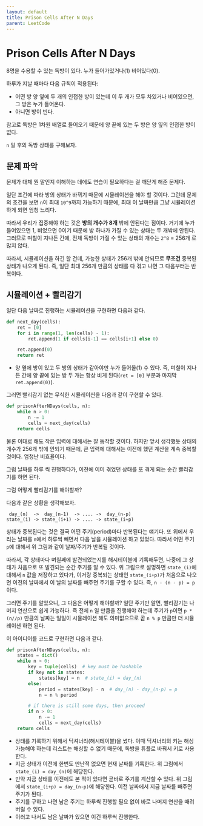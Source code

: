 ```yaml
---
layout: default
title: Prison Cells After N Days
parent: LeetCode
---
```


# Prison Cells After N Days
 8명을 수용할 수 있는 독방이 있다. 누가 들어가있거나(1) 비어있다(0).

 하루가 지날 때마다 다음 규칙이 적용된다:
 - 어떤 방 양 옆에 두 개의 인접한 방이 있는데 이 두 개가 모두 차있거나
   비어있으면, 그 방은 누가 들어온다.
 - 아니면 방이 빈다.

 참고로 독방은 1차원 배열로 들어오기 때문에 양 끝에 있는 두 방은 양
 옆의 인접한 방이 없다.

 `n` 일 후의 독방 상태를 구해보자.

## 문제 파악
 문제가 대체 뭔 말인지 이해하는 데에도 연습이 필요하다는 걸 깨닫게
 해준 문제다.

 일단 조건에 따라 방의 상태가 바뀌기 때문에 시뮬레이션을 해야 할
 것이다. 그런데 문제의 조건을 보면 `n`이 최대 `10^9`까지 가능하기
 때문에, 최대 이 날짜만큼 그냥 시뮬레이션하게 되면 엄청 느리다.

 따라서 우리가 집중해야 하는 것은 **방의 개수가 8개** 밖에 안된다는
 점이다. 거기에 누가 들어있으면 1, 비었으면 0이기 때문에 방 하나가
 가질 수 있는 상태는 두 개밖에 안된다. 그러므로 며칠이 지나든 간에,
 전체 독방이 가질 수 있는 상태의 개수는 `2^8` = 256개 로 많지 않다.

 따라서, 시뮬레이션을 하긴 할 건데, 가능한 상태가 256개 밖에 안되므로
 **무조건** 중복된 상태가 나오게 된다. 즉, 일단 최대 256개 만큼의
 상태를 다 겪고 나면 그 다음부터는 반복이다.

## 시뮬레이션 + 빨리감기
 일단 다음 날짜로 진행하는 시뮬레이션을 구현하면 다음과 같다.

```python
def next_day(cells):
    ret = [0]
    for i in range(1, len(cells) - 1):
        ret.append(1 if cells[i-1] == cells[i+1] else 0)

    ret.append(0)
    return ret
```

 - 양 옆에 방이 있고 두 방의 상태가 같아야만 누가 들어올(1) 수
   있다. 즉, 며칠이 지나든 간에 양 끝에 있는 방 두 개는 항상 비게
   된다(`ret = [0]` 부분과 마지막 `ret.append(0)`).

 그러면 빨리감기 없는 무식한 시뮬레이션을 다음과 같이 구현할 수 있다.

```python
def prisonAfterNDays(cells, n):
    while n > 0:
        n -= 1
        cells = next_day(cells)
    return cells
```

 물론 이대로 해도 작은 입력에 대해서는 잘 동작할 것이다. 하지만 앞서
 생각했듯 상태의 개수가 256개 밖에 안되기 때문에, 큰 입력에 대해서는
 이전에 했던 계산을 계속 중복할 것이다. 엄청난 비효율이다.

 그럼 날짜를 하루 씩 진행하다가, 이전에 이미 겪었던 상태를 또 겪게
 되는 순간 빨리감기를 하면 된다.

 그럼 어떻게 빨리감기를 해야할까?

 다음과 같은 상황을 생각해보자.

```
 day_(n)  ->  day_(n-1)  -> .... ->  day_(n-p)
state_(i) -> state_(i+1) -> .... -> state_(i+p)
```

 상태가 중복된다는 것은 결국 어떤 주기(period)마다 반복된다는
 얘기다. 또 위에서 우리는 날짜를 `n`에서 하루씩 빼면서 다음 날을
 시뮬레이션 하고 있었다. 따라서 어떤 주기 `p`에 대해서 위 그림과 같이
 날짜/주기가 반복될 것이다.

 따라서, 각 상태마다 며칠째에 발견되었는지를 해시테이블에 기록해두면,
 나중에 그 상태가 처음으로 또 발견되는 순간 주기를 알 수 있다. 위
 그림으로 설명하면 `state_(i)`에 대해서 `n` 값을 저장하고 있다가,
 이거랑 중복되는 상태인 `state_(i+p)`가 처음으로 나오면 이전의
 날짜에서 이 날의 날짜를 빼주면 주기를 구할 수 있다. 즉, `n - (n - p)
 = p`이다.

 그러면 주기를 알았으니, 그 다음은 어떻게 해야할까? 일단 주기만 알면,
 빨리감기는 나머지 연산으로 쉽게 가능하다. 즉 전체 `n` 일 만큼을
 진행해야 하는데 주기가 `p`이면 `p * (n//p)` 만큼의 날짜는 일일이
 시뮬레이션 해도 의미없으므로 곧 `n % p` 만큼만 더 시뮬레이션 하면
 된다.

 이 아이디어를 코드로 구현하면 다음과 같다.

```python
def prisonAfterNDays(cells, n):
    states = dict()
    while n > 0:
        key = tuple(cells)  # key must be hashable
        if key not in states:
            states[key] = n  # state_(i) = day_(n)
        else:
            period = states[key] - n  # day_(n) - day_(n-p) = p
            n = n % period

        # if there is still some days, then proceed
        if n > 0:
            n -= 1
            cells = next_day(cells)
    return cells
```
 - 상태를 기록하기 위해서 딕셔너리(해시테이블)을 썼다. 이때 딕셔너리의
   키는 해싱 가능해야 하는데 리스트는 해싱할 수 없기 때문에, 독방을
   튜플로 바꿔서 키로 사용한다.
 - 지금 상태가 이전에 한번도 만난적 없으면 현재 날짜를 기록한다. 위
   그림에서 `state_(i) = day_(n)`에 해당한다.
 - 만약 지금 상태를 이전에도 본 적이 있다면 곧바로 주기를 계산할 수
   있다. 위 그림에서 `state_(i+p) = day_(n-p)`에 해당한다. 이전
   날짜에서 지금 날짜를 빼주면 주기가 된다.
 - 주기를 구하고 나면 남은 주기는 하루씩 진행할 필요 없이 바로 나머지
   연산을 때려버릴 수 있다.
 - 이러고 나서도 남은 날짜가 있으면 이건 하루씩 진행한다.
